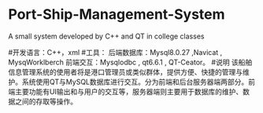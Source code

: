 # Port-Ship-Management-System
A small system developed by C++ and QT in college classes

#开发语言：C++，xml
#工具：
后端数据库：Mysql8.0.27 ,Navicat , MysqWorklberch
前端交互：Mysqlodbc , qt6.6.1 , QT-Ceator。
#说明
该船舶信息管理系统的使用者将是港口管理员或类似群体，提供方便、快捷的管理与维护。系统使用QT与MySQL数据库进行交互。分为前端和后台服务器端两部分。前端主要功能有UI输出和与用户的交互等，服务器端则主要用于数据库的维护、数据之间的存取等操作。
